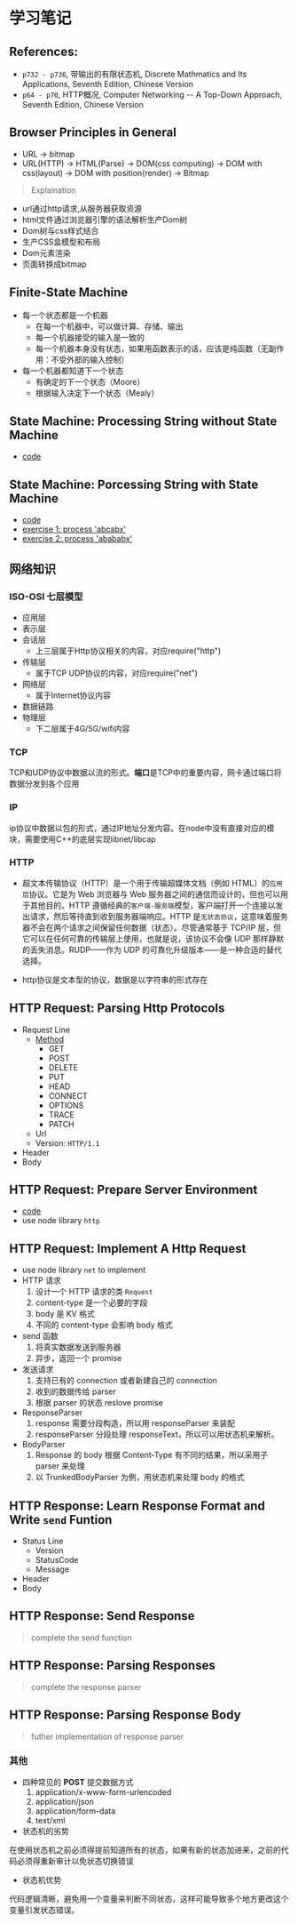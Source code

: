 # 学习笔记

## References:
- `p732 - p736`, 带输出的有限状态机, Discrete Mathmatics and Its Applications, Seventh Edition, Chinese Version
- `p64 - p70`, HTTP概况, Computer Networking -- A Top-Down Approach, Seventh Edition, Chinese Version

## Browser Principles in General

 - URL -> bitmap
 - URL(HTTP) -> HTML(Parse) -> DOM(css computing) -> DOM with css(layout) -> DOM with position(render) -> Bitmap

> Explaination
- url通过http请求,从服务器获取资源
- html文件通过浏览器引擎的语法解析生产Dom树
- Dom树与css样式结合
- 生产CSS盒模型和布局
- Dom元素渲染
- 页面转换成bitmap
## Finite-State Machine
- 每一个状态都是一个机器
  - 在每一个机器中，可以做计算、存储、输出
  - 每一个机器接受的输入是一致的
  - 每一个机器本身没有状态，如果用函数表示的话，应该是纯函数（无副作用：不受外部的输入控制）
- 每一个机器都知道下一个状态
  - 有确定的下一个状态（Moore）
  - 根据输入决定下一个状态（Mealy）
## State Machine: Processing String without State Machine
- [code](findABCDEF.js)

## State Machine: Porcessing String with State Machine
- [code](stateMachine.js)
- [exercise 1: process 'abcabx'](match2.js)
- [exercise 2: process 'abababx'](match3.js)
<!-- > [ex3-unknown-pattern](match4-kmp.js) -->
## 网络知识
### ISO-OSI 七层模型
* 应用层
* 表示层
* 会话层
  * 上三层属于Http协议相关的内容，对应require("http")
* 传输层
  * 属于TCP UDP协议的内容，对应require("net")
* 网络层
  * 属于Internet协议内容
* 数据链路
* 物理层
  * 下二层属于4G/5G/wifi内容

### TCP
TCP和UDP协议中数据以流的形式。**端口**是TCP中的重要内容，网卡通过端口将数据分发到各个应用

### IP
ip协议中数据以包的形式，通过IP地址分发内容。在node中没有直接对应的模块，需要使用C++的底层实现libnet/libcap

### HTTP
  - 超文本传输​​协议（HTTP）是一个用于传输超媒体文档（例如 HTML）的`应用层`协议。它是为 Web 浏览器与 Web 服务器之间的通信而设计的，但也可以用于其他目的。HTTP 遵循经典的`客户端-服务端`模型，客户端打开一个连接以发出请求，然后等待直到收到服务器端响应。HTTP 是`无状态协议`，这意味着服务器不会在两个请求之间保留任何数据（状态）。尽管通常基于 TCP/IP 层，但它可以在任何可靠的传输层上使用，也就是说，该协议不会像 UDP 那样静默的丢失消息。RUDP——作为 UDP 的可靠化升级版本——是一种合适的替代选择。

  - http协议是文本型的协议，数据是以字符串的形式存在
## HTTP Request: Parsing Http Protocols
- Request Line
  - [Method](https://developer.mozilla.org/zh-CN/docs/Web/HTTP/Methods)
    - GET
    - POST
    - DELETE
    - PUT
    - HEAD
    - CONNECT
    - OPTIONS
    - TRACE
    - PATCH
  - Url
  - Version: `HTTP/1.1`
- Header
- Body

## HTTP Request: Prepare Server Environment
- [code](server.js)
- use node library `http`

## HTTP Request: Implement A Http Request
  - use node library `net` to implement
  - HTTP 请求
    1. 设计一个 HTTP 请求的类 `Request`
    2. content-type 是一个必要的字段
    3. body 是 KV 格式
    4. 不同的 content-type 会影响 body 格式
  - send 函数
    1. 将真实数据发送到服务器
    2. 异步，返回一个 promise
  - 发送请求
    1. 支持已有的 connection 或者新建自己的 connection
    2. 收到的数据传给 parser
    3. 根据 parser 的状态 reslove promise
  - ResponseParser
    1. response 需要分段构造，所以用 responseParser 来装配
    2. responseParser 分段处理 responseText，所以可以用状态机来解析。
  - BodyParser
    1. Response 的 body 根据 Content-Type 有不同的结果，所以采用子 parser 来处理
    2. 以 TrunkedBodyParser 为例，用状态机来处理 body 的格式

## HTTP Response: Learn Response Format and Write `send` Funtion
- Status Line
  - Version
  - StatusCode
  - Message
- Header
- Body

## HTTP Response: Send Response

> complete the send function
## HTTP Response: Parsing Responses

> complete the response parser
## HTTP Response: Parsing Response Body

> futher implementation of response parser
### 其他
- 四种常见的 **POST** 提交数据方式
  1. application/x-www-form-urlencoded
  2. application/json
  3. application/form-data
  4. text/xml
- 状态机的劣势

在使用状态机之前必须得提前知道所有的状态，如果有新的状态加进来，之前的代码必须得重新审计以免状态切换错误

- 状态机优势

代码逻辑清晰，避免用一个变量来判断不同状态，这样可能导致多个地方更改这个变量引发状态错误。